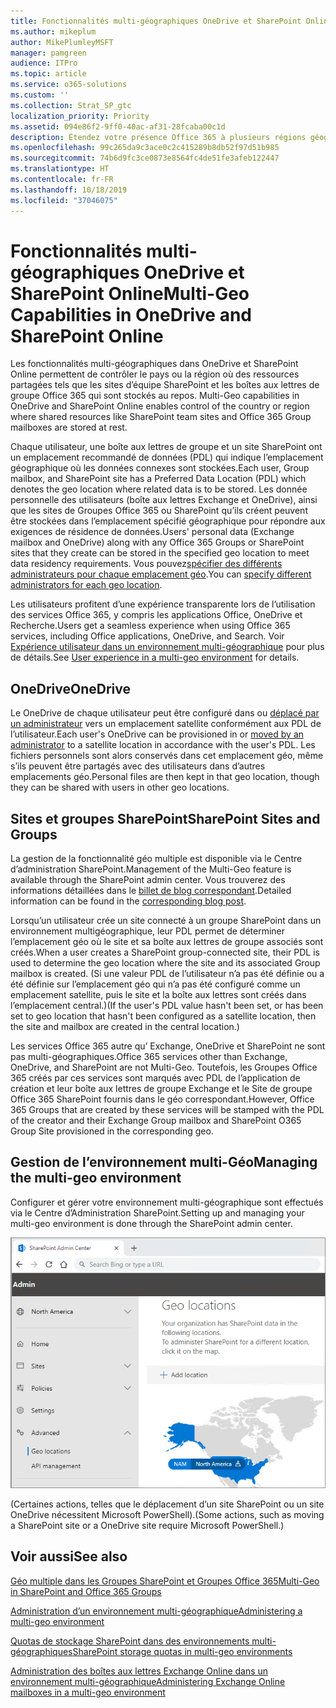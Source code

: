 ```yaml
---
title: Fonctionnalités multi-géographiques OneDrive et SharePoint Online
ms.author: mikeplum
author: MikePlumleyMSFT
manager: pamgreen
audience: ITPro
ms.topic: article
ms.service: o365-solutions
ms.custom: ''
ms.collection: Strat_SP_gtc
localization_priority: Priority
ms.assetid: 094e86f2-9ff0-40ac-af31-28fcaba00c1d
description: Étendez votre présence Office 365 à plusieurs régions géographiques grâce aux fonctionnalités multi-géographiques dans OneDrive Online.
ms.openlocfilehash: 99c265da9c3ace0c2c415289b8db52f97d51b985
ms.sourcegitcommit: 74b6d9fc3ce0873e8564fc4de51fe3afeb122447
ms.translationtype: HT
ms.contentlocale: fr-FR
ms.lasthandoff: 10/18/2019
ms.locfileid: "37046075"
---
```

# <a name="multi-geo-capabilities-in-onedrive-and-sharepoint-online"></a><span data-ttu-id="c2132-103">Fonctionnalités multi-géographiques OneDrive et SharePoint Online</span><span class="sxs-lookup"><span data-stu-id="c2132-103">Multi-Geo Capabilities in OneDrive and SharePoint Online</span></span>

<span data-ttu-id="c2132-104">Les fonctionnalités multi-géographiques dans OneDrive et SharePoint Online permettent de contrôler le pays ou la région où des ressources partagées tels que les sites d’équipe SharePoint et les boîtes aux lettres de groupe Office 365 qui sont stockés au repos. </span><span class="sxs-lookup"><span data-stu-id="c2132-104">Multi-Geo capabilities in OneDrive and SharePoint Online enables control of the country or region where shared resources like SharePoint team sites and Office 365 Group mailboxes are stored at rest.</span></span>

<span data-ttu-id="c2132-105">Chaque utilisateur, une boîte aux lettres de groupe et un site SharePoint ont un emplacement recommandé de données (PDL) qui indique l’emplacement géographique où les données connexes sont stockées.</span><span class="sxs-lookup"><span data-stu-id="c2132-105">Each user, Group mailbox, and SharePoint site has a Preferred Data Location (PDL) which denotes the geo location where related data is to be stored.</span></span> <span data-ttu-id="c2132-106">Les donnée personnelle des utilisateurs (boîte aux lettres Exchange et OneDrive), ainsi que les sites de Groupes Office 365 ou SharePoint qu’ils créent peuvent être stockées dans l’emplacement spécifié géographique pour répondre aux exigences de résidence de données.</span><span class="sxs-lookup"><span data-stu-id="c2132-106">Users' personal data (Exchange mailbox and OneDrive) along with any Office 365 Groups or SharePoint sites that they create can be stored in the specified geo location to meet data residency requirements.</span></span> <span data-ttu-id="c2132-107">Vous pouvez[spécifier des différents administrateurs pour chaque emplacement géo](add-a-sharepoint-geo-admin.md).</span><span class="sxs-lookup"><span data-stu-id="c2132-107">You can [specify different administrators for each geo location](add-a-sharepoint-geo-admin.md).</span></span>

<span data-ttu-id="c2132-108">Les utilisateurs profitent d’une expérience transparente lors de l’utilisation des services Office 365, y compris les applications Office, OneDrive et Recherche.</span><span class="sxs-lookup"><span data-stu-id="c2132-108">Users get a seamless experience when using Office 365 services, including Office applications, OneDrive, and Search.</span></span> <span data-ttu-id="c2132-109">Voir [Expérience utilisateur dans un environnement multi-géographique](multi-geo-user-experience.md) pour plus de détails.</span><span class="sxs-lookup"><span data-stu-id="c2132-109">See [User experience in a multi-geo environment](multi-geo-user-experience.md) for details.</span></span>

## <a name="onedrive"></a><span data-ttu-id="c2132-110">OneDrive</span><span class="sxs-lookup"><span data-stu-id="c2132-110">OneDrive</span></span>

<span data-ttu-id="c2132-111">Le OneDrive de chaque utilisateur peut être configuré dans ou [déplacé par un administrateur](move-onedrive-between-geo-locations.md) vers un emplacement satellite conformément aux PDL de l’utilisateur.</span><span class="sxs-lookup"><span data-stu-id="c2132-111">Each user's OneDrive can be provisioned in or [moved by an administrator](move-onedrive-between-geo-locations.md) to a satellite location in accordance with the user's PDL.</span></span> <span data-ttu-id="c2132-112">Les fichiers personnels sont alors conservés dans cet emplacement géo, même s’ils peuvent être partagés avec des utilisateurs dans d’autres emplacements géo.</span><span class="sxs-lookup"><span data-stu-id="c2132-112">Personal files are then kept in that geo location, though they can be shared with users in other geo locations.</span></span>

## <a name="sharepoint-sites-and-groups"></a><span data-ttu-id="c2132-113">Sites et groupes SharePoint</span><span class="sxs-lookup"><span data-stu-id="c2132-113">SharePoint Sites and Groups</span></span>

<span data-ttu-id="c2132-114">La gestion de la fonctionnalité géo multiple est disponible via le Centre d’administration SharePoint.</span><span class="sxs-lookup"><span data-stu-id="c2132-114">Management of the Multi-Geo feature is available through the SharePoint admin center.</span></span> <span data-ttu-id="c2132-115">Vous trouverez des informations détaillées dans le [ billet de blog correspondant](https://techcommunity.microsoft.com/t5/Office-365-Blog/Now-available-Multi-Geo-in-SharePoint-and-Office-365-Groups/ba-p/263302).</span><span class="sxs-lookup"><span data-stu-id="c2132-115">Detailed information can be found in the [corresponding blog post](https://techcommunity.microsoft.com/t5/Office-365-Blog/Now-available-Multi-Geo-in-SharePoint-and-Office-365-Groups/ba-p/263302).</span></span>

<span data-ttu-id="c2132-116">Lorsqu’un utilisateur crée un site connecté à un groupe SharePoint dans un environnement multigéographique, leur PDL permet de déterminer l’emplacement géo où le site et sa boîte aux lettres de groupe associés sont créés.</span><span class="sxs-lookup"><span data-stu-id="c2132-116">When a user creates a SharePoint group-connected site, their PDL is used to determine the geo location where the site and its associated Group mailbox is created.</span></span> <span data-ttu-id="c2132-117">(Si une valeur PDL de l’utilisateur n’a pas été définie ou a été définie sur l’emplacement géo qui n’a pas été configuré comme un emplacement satellite, puis le site et la boîte aux lettres sont créés dans l’emplacement central.)</span><span class="sxs-lookup"><span data-stu-id="c2132-117">(If the user's PDL value hasn't been set, or has been set to geo location that hasn't been configured as a satellite location, then the site and mailbox are created in the central location.)</span></span>

<span data-ttu-id="c2132-118">Les services Office 365 autre qu’ Exchange, OneDrive et SharePoint ne sont pas multi-géographiques.</span><span class="sxs-lookup"><span data-stu-id="c2132-118">Office 365 services other than Exchange, OneDrive, and SharePoint are not Multi-Geo.</span></span> <span data-ttu-id="c2132-119">Toutefois, les Groupes Office 365 créés par ces services sont marqués avec PDL de l’application de création et leur boîte aux lettres de groupe Exchange et le Site de groupe Office 365 SharePoint fournis dans le géo correspondant.</span><span class="sxs-lookup"><span data-stu-id="c2132-119">However, Office 365 Groups that are created by these services will be stamped with the PDL of the creator and their Exchange Group mailbox and SharePoint O365 Group Site provisioned in the corresponding geo.</span></span> 

## <a name="managing-the-multi-geo-environment"></a><span data-ttu-id="c2132-120">Gestion de l’environnement multi-Géo</span><span class="sxs-lookup"><span data-stu-id="c2132-120">Managing the multi-geo environment</span></span>

<span data-ttu-id="c2132-121">Configurer et gérer votre environnement multi-géographique sont effectués via le Centre d’Administration SharePoint.</span><span class="sxs-lookup"><span data-stu-id="c2132-121">Setting up and managing your multi-geo environment is done through the SharePoint admin center.</span></span> 

![Capture d’écran de la page emplacements géo dans le Centre d’Administration SharePoint](media/sharepoint-multi-geo-admin-center.png)

<span data-ttu-id="c2132-123">(Certaines actions, telles que le déplacement d’un site SharePoint ou un site OneDrive nécessitent Microsoft PowerShell).</span><span class="sxs-lookup"><span data-stu-id="c2132-123">(Some actions, such as moving a SharePoint site or a OneDrive site require Microsoft PowerShell.)</span></span>

## <a name="see-also"></a><span data-ttu-id="c2132-124">Voir aussi</span><span class="sxs-lookup"><span data-stu-id="c2132-124">See also</span></span>

[<span data-ttu-id="c2132-125">Géo multiple dans les Groupes SharePoint et Groupes Office 365</span><span class="sxs-lookup"><span data-stu-id="c2132-125">Multi-Geo in SharePoint and Office 365 Groups</span></span>](https://techcommunity.microsoft.com/t5/Office-365-Blog/Now-available-Multi-Geo-in-SharePoint-and-Office-365-Groups/ba-p/263302)

[<span data-ttu-id="c2132-126">Administration d’un environnement multi-géographique</span><span class="sxs-lookup"><span data-stu-id="c2132-126">Administering a multi-geo environment</span></span>](administering-a-multi-geo-environment.md)

[<span data-ttu-id="c2132-127">Quotas de stockage SharePoint dans des environnements multi-géographiques</span><span class="sxs-lookup"><span data-stu-id="c2132-127">SharePoint storage quotas in multi-geo environments</span></span>](sharepoint-multi-geo-storage-quota.md)

[<span data-ttu-id="c2132-128">Administration des boîtes aux lettres Exchange Online dans un environnement multi-géographique</span><span class="sxs-lookup"><span data-stu-id="c2132-128">Administering Exchange Online mailboxes in a multi-geo environment</span></span>](administering-exchange-online-multi-geo.md)
